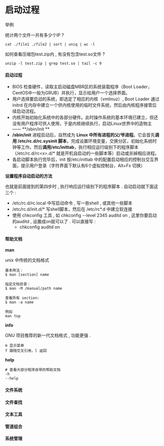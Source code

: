 # 启动过程

举例

统计两个文件一共有多少个IP ?

```
cat ./file1 ./file2 | sort | uniq | wc -l
```

如何查看压缩包test.zip内 , 有没有包含test.so文件 ?

```
unzip -l test.zip | grep test.so | tail -c 9
```

#### 启动过程

* BIOS 检查硬件，读取主启动磁盘MBR区的系统装载程序（Boot Loader，CentOS中一般为GRUB）并执行，显示给用户一个选择界面。
* 用户选择要启动的系统，即选定了相应的内核（vmlinuz）, Boot Loader 通过 initrd 在内存中建立一个供内核使用的临时文件系统，然后由内核程序接管后续启动流程。
* 内核开始初始化系统中的各部分硬件。此时操作系统的基本环境已建立，但还没有用户程序可供人使用，于是内核继续执行，启动Linux世界中的造物主 —— **/sbin/init **
* **/sbin/init** 进程启动后，自然成为 **Linux 中所有进程的父/爷进程**。它会首先**调用 /etc/rc.d/rc.sysinit 脚本**，完成设置环境变量，交换分区，初始化系统时钟等工作。然后**调用/etc/inittab**，执行相应运行级别下的程序脚本（/etc/rc.d/rc&lt;x&gt;.d/\* 就是开机自启动的一些脚本等）启动或杀掉相应进程。
* 各启动脚本执行完毕后，init 按/etc/inittab 中的配置启动相应的控制台交互界面，提示用户登录（字符界面下默认有6个虚拟控制台，Alt+Fx 切换）

**设置程序自动启动的方法**

也就是前面提到的第四步时 , 执行响应运行级别下的程序脚本 . 自动启动就下面这三个 :

* /etc/rc.d/rc.local  中写启动命令 , 写一些shell , 或其他一些脚本
* /etc/rc.d/init.d/\*  写shell脚本，然后在 /etc/rc\*.d 中建立软连接
* 使用 chkconfig 工具 ,  如 chkconfig --level 2345 auditd on , 这里你要启动的auditd , 设置成on就可以了 . 可以直接写 : 
  * chkconfig auditd on

#### 帮助文档

**man**

unix 中传统的文档格式

```
基本用法：
$ man [section] name

指定文档目录：
$ man -M /manual/path name

查看所有 section:
$ man -a name

例如
man top
```

**info**

GNU 项目推荐的新一代文档格式 , 功能更强 .

```
m 显示菜单
f 跟随交叉引用，l 返回
```

**help**

```
# 查看大部分程序自带的帮助文档
-h
--help
```

#### 文件系统

#### 文件查找

#### 文本工具

#### 管道组合

#### 系统管理



